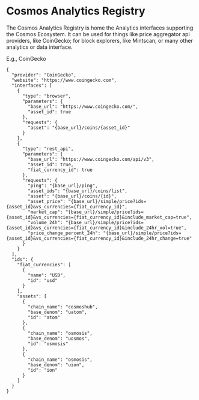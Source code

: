 # Cosmos Analytics Registry

The Cosmos Analytics Registry is home the Analytics interfaces supporting the Cosmos Ecosystem. It can be used for things like price aggregator api providers, like CoinGecko; for block explorers, like Mintscan, or many other analytics or data interface.

E.g., CoinGecko
```
{
  "provider": "CoinGecko",
  "website": "https://www.coingecko.com",
  "interfaces": [
    {
      "type": "browser",
      "parameters": {
        "base_url": "https://www.coingecko.com/",
        "asset_id": true
      },
      "requests": {
        "asset": "{base_url}/coins/{asset_id}"
      }
    },
    {
      "type": "rest_api",
      "parameters": {
        "base_url": "https://www.coingecko.com/api/v3",
        "asset_id": true,
        "fiat_currency_id": true
      },
      "requests": {
        "ping": "{base_url}/ping",
        "asset_ids": "{base_url}/coins/list",
        "asset": "{base_url}/coins/{id}",
        "asset_price": "{base_url}/simple/price?ids={asset_id}&vs_currencies={fiat_currency_id}",
        "market_cap": "{base_url}/simple/price?ids={asset_id}&vs_currencies={fiat_currency_id}&include_market_cap=true",
        "volume_24h": "{base_url}/simple/price?ids={asset_id}&vs_currencies={fiat_currency_id}&include_24hr_vol=true",
        "price_change_percent_24h": "{base_url}/simple/price?ids={asset_id}&vs_currencies={fiat_currency_id}&include_24hr_change=true"
      }
    }
  ],
  "ids": {
    "fiat_currencies": [
      {
        "name": "USD",
        "id": "usd"
      }
    ],
    "assets": [
      {
        "chain_name": "cosmoshub",
        "base_denom": "uatom",
        "id": "atom"
      },
      {
        "chain_name": "osmosis",
        "base_denom": "uosmos",
        "id": "osmosis"
      },
      {
        "chain_name": "osmosis",
        "base_denom": "uion",
        "id": "ion"
      }
    ]
  }
}
```
